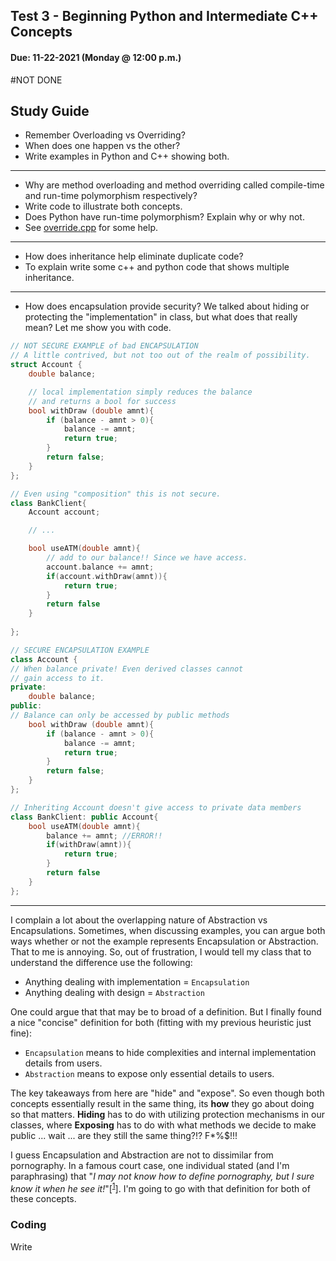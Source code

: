 ## Test 3 - Beginning Python and Intermediate C++ Concepts
#### Due: 11-22-2021 (Monday @ 12:00 p.m.)

#NOT DONE

## Study Guide

- Remember Overloading vs Overriding?
- When does one happen vs the other?
- Write examples in Python and C++ showing both.

-----------

- Why  are  method  overloading  and  method  overriding  called  compile-time  and  run-time polymorphism respectively?
- Write code to illustrate both concepts.
- Does Python have run-time polymorphism? Explain why or why not.
- See [override.cpp](override.cpp) for some help.


------------

- How does inheritance help eliminate duplicate code?
- To explain write some c++ and python code that shows multiple inheritance.
 
-------------

-  How does encapsulation provide security? We talked about hiding or protecting the "implementation" in class, but what does that really mean? Let me show you with code.

```cpp
// NOT SECURE EXAMPLE of bad ENCAPSULATION
// A little contrived, but not too out of the realm of possibility.
struct Account {
    double balance;

    // local implementation simply reduces the balance
    // and returns a bool for success
    bool withDraw (double amnt){
        if (balance - amnt > 0){
            balance -= amnt;
            return true;
        }
        return false;
    }
};

// Even using "composition" this is not secure.
class BankClient{
    Account account;

    // ...

    bool useATM(double amnt){
        // add to our balance!! Since we have access.
        account.balance += amnt;
        if(account.withDraw(amnt)){
            return true;
        }
        return false
    }
    
};
```

```cpp
// SECURE ENCAPSULATION EXAMPLE
class Account {
// When balance private! Even derived classes cannot
// gain access to it.
private:
    double balance;
public:
// Balance can only be accessed by public methods
    bool withDraw (double amnt){
        if (balance - amnt > 0){
            balance -= amnt;
            return true;
        }
        return false;
    }
};

// Inheriting Account doesn't give access to private data members
class BankClient: public Account{
    bool useATM(double amnt){
        balance += amnt; //ERROR!!
        if(withDraw(amnt)){
            return true;
        }
        return false
    }
};
```

-----------

I complain a lot about the overlapping nature of Abstraction vs Encapsulations. Sometimes, when discussing examples, you can argue both ways whether or not the example represents Encapsulation or Abstraction. That to me is annoying. So, out of frustration, I would tell my class that to understand the difference use the following:
- Anything dealing with implementation = `Encapsulation`
- Anything dealing with design = `Abstraction`

One could argue that that may be to broad of a definition. But I finally found a nice "concise" definition for both (fitting with my previous heuristic just fine):
  
- `Encapsulation` means to hide complexities and internal implementation details from users.
- `Abstraction` means to expose only essential details to users.

The key takeaways from here are "hide" and "expose". So even though both concepts essentially result in the same thing, its **how** they go about doing so that matters. **Hiding** has to do with utilizing protection mechanisms in our classes, where **Exposing** has to do with what methods we decide to make public ... wait ... are they still the same thing?!? F*%$!!!

I guess Encapsulation and Abstraction are not to dissimilar from pornography. In a famous court case, one individual stated (and I'm paraphrasing) that "*I may not know how to define pornography, but I sure know it when he see it!*"[<sup>[1]("https://en.wikipedia.org/wiki/I_know_it_when_I_see_it)</sup>]. I'm going to go with that definition for both of these concepts.



### Coding

Write 